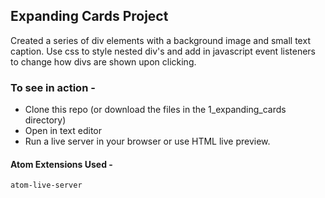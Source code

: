 ## Expanding Cards Project
Created a series of div elements with a background image and small text caption.
Use css to style nested div's and add in javascript event listeners to change
how divs are shown upon clicking.

### To see in action -
- Clone this repo (or download the files in the 1_expanding_cards directory)
- Open in text editor
- Run a live server in your browser or use HTML live preview.

#### Atom Extensions Used -
`atom-live-server`
